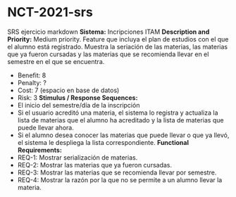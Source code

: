# NCT-2021-srs
SRS ejercicio markdown
**Sistema:** Incripciones ITAM
**Description and Priority:** Medium priority. Feature que incluya el plan de estudios con el que el alumno está registrado. Muestra la seriación de las materias, las materias que ya fueron cursadas y las materias que se recomienda llevar en el semestre en el que se encuentra.  
- Benefit: 8 
- Penalty: ? 
- Cost: 7 (espacio en base de datos) 
- Risk: 3 
**Stimulus / Response Sequences:** 
- El inicio del semestre/día de la inscripción 
- Si el usuario acreditó una materia, el sistema lo registra y actualiza la lista de materias que el alumno ha acreditado y la lista de materias que puede llevar ahora. 
- Si el alumno desea conocer las materias que puede llevar o que ya llevó, el sistema le despliega la lista correspondiente. 
**Functional Requirements:**
- REQ-1: Mostrar serialización de materias.  
- REQ-2: Mostrar las materias que ya fueron cursadas. 
- REQ-3: Mostrar las materias que se recomienda llevar por semestre.  
- REQ-4: Mostrar la razón por la que no se permite a un alumno llevar la materia.  
